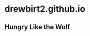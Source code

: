 # drewbirt2.github.io

## Hungry Like the Wolf

<!-- paste the below just before the </head> tag -->
<script type="module" src="https://mixthat.co/js/bundled/mixthat-player/dist/module.js"></script>
<style>
:root {
  --stemplayer-js-controls-background-color: #232323;
}
</style>
<!-- Paste the below in the HTML document where you would like the player to appear -->
<mixthat-player controls="" src="https://mixthat.co/api/tracks/fae35848-69f1-4e56-9c2d-57d863ea4c1c/stream?authToken=eyJhbGciOiJIUzI1NiIsInR5cCI6IkpXVCJ9.eyJ0b2tlbnV1aWQiOiI0NzFkMjA5Yi0yZDk5LTQ1YjUtODk3OS00NzMyNGQxYjQ3ZTkiLCJvd25lcklkIjoidXMtZWFzdC0xOmE2YWY0M2NkLTNlMDgtY2U1YS1kNmE2LWMzOWM2ODBjNTA4OSIsImFjbDp0cmFjazpzdHJlYW0iOnRydWUsImlhdCI6MTcxOTI2Mjk1MSwiYXVkIjoiaHR0cHM6Ly9taXh0aGF0LmNvIiwiaXNzIjoiaHR0cHM6Ly9taXh0aGF0LmNvIiwic3ViIjoiZmFlMzU4NDgtNjlmMS00ZTU2LTljMmQtNTdkODYzZWE0YzFjIn0.gjgIK4gQX0sQKsAZim281X7Em3uvO6BO8NhF-lkxGO4"></mixthat-player>
